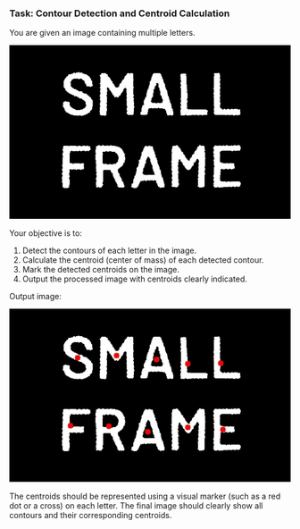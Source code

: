 ### Task: Contour Detection and Centroid Calculation

You are given an image containing multiple letters. 

![alt text](xor_4CAmpH1i.jpg)

Your objective is to:

1. Detect the contours of each letter in the image.
2. Calculate the centroid (center of mass) of each detected contour.
3. Mark the detected centroids on the image.
4. Output the processed image with centroids clearly indicated.

Output image:

![alt text](centroids.jpg)

The centroids should be represented using a visual marker (such as a red dot or a cross) on each letter. The final image should clearly show all contours and their corresponding centroids.
